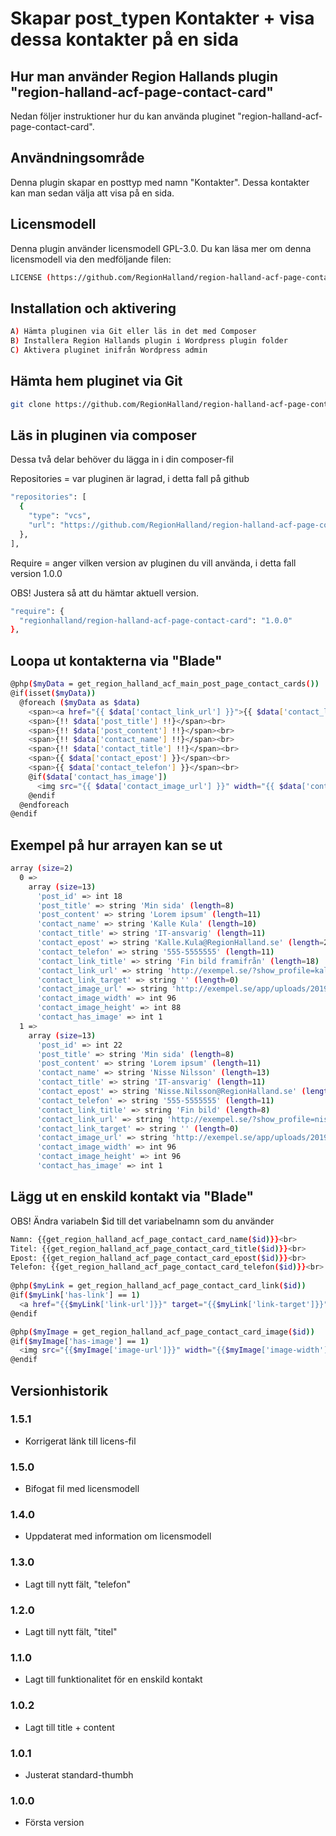 # Skapar post_typen Kontakter + visa dessa kontakter på en sida

## Hur man använder Region Hallands plugin "region-halland-acf-page-contact-card"

Nedan följer instruktioner hur du kan använda pluginet "region-halland-acf-page-contact-card".


## Användningsområde

Denna plugin skapar en posttyp med namn "Kontakter". Dessa kontakter kan man sedan välja att visa på en sida.


## Licensmodell

Denna plugin använder licensmodell GPL-3.0. Du kan läsa mer om denna licensmodell via den medföljande filen:
```sh
LICENSE (https://github.com/RegionHalland/region-halland-acf-page-contact-card/blob/master/LICENSE)
```


## Installation och aktivering

```sh
A) Hämta pluginen via Git eller läs in det med Composer
B) Installera Region Hallands plugin i Wordpress plugin folder
C) Aktivera pluginet inifrån Wordpress admin
```


## Hämta hem pluginet via Git

```sh
git clone https://github.com/RegionHalland/region-halland-acf-page-contact-card.git
```


## Läs in pluginen via composer

Dessa två delar behöver du lägga in i din composer-fil

Repositories = var pluginen är lagrad, i detta fall på github

```sh
"repositories": [
  {
    "type": "vcs",
    "url": "https://github.com/RegionHalland/region-halland-acf-page-contact-card.git"
  },
],
```
Require = anger vilken version av pluginen du vill använda, i detta fall version 1.0.0

OBS! Justera så att du hämtar aktuell version.

```sh
"require": {
  "regionhalland/region-halland-acf-page-contact-card": "1.0.0"
},
```


## Loopa ut kontakterna via "Blade"

```sh
@php($myData = get_region_halland_acf_main_post_page_contact_cards())
@if(isset($myData))
  @foreach ($myData as $data)
    <span><a href="{{ $data['contact_link_url'] }}">{{ $data['contact_link_title'] }}</a></span><br>
    <span>{!! $data['post_title'] !!}</span><br>
    <span>{!! $data['post_content'] !!}</span><br>
    <span>{!! $data['contact_name'] !!}</span><br>
    <span>{!! $data['contact_title'] !!}</span><br>
    <span>{{ $data['contact_epost'] }}</span><br>
    <span>{{ $data['contact_telefon'] }}</span><br>
    @if($data['contact_has_image'])
      <img src="{{ $data['contact_image_url'] }}" width="{{ $data['contact_image_width'] }}" height="{{ $data['contact_image_height'] }}"><br>
    @endif
  @endforeach
@endif
```


## Exempel på hur arrayen kan se ut

```sh
array (size=2)
  0 => 
    array (size=13)
      'post_id' => int 18
      'post_title' => string 'Min sida' (length=8)
      'post_content' => string 'Lorem ipsum' (length=11)
      'contact_name' => string 'Kalle Kula' (length=10)
      'contact_title' => string 'IT-ansvarig' (length=11)
      'contact_epost' => string 'Kalle.Kula@RegionHalland.se' (length=26)
      'contact_telefon' => string '555-5555555' (length=11)
      'contact_link_title' => string 'Fin bild framifrån' (length=18)
      'contact_link_url' => string 'http://exempel.se/?show_profile=kallekula' (length=41)
      'contact_link_target' => string '' (length=0)
      'contact_image_url' => string 'http://exempel.se/app/uploads/2019/06/kalle_kula.jpg' (length=52)
      'contact_image_width' => int 96
      'contact_image_height' => int 88
      'contact_has_image' => int 1
  1 => 
    array (size=13)
      'post_id' => int 22
      'post_title' => string 'Min sida' (length=8)
      'post_content' => string 'Lorem ipsum' (length=11)
      'contact_name' => string 'Nisse Nilsson' (length=13)
      'contact_title' => string 'IT-ansvarig' (length=11)
      'contact_epost' => string 'Nisse.Nilsson@RegionHalland.se' (length=29)
      'contact_telefon' => string '555-5555555' (length=11)
      'contact_link_title' => string 'Fin bild' (length=8)
      'contact_link_url' => string 'http://exempel.se/?show_profile=nissenilsson' (length=44)
      'contact_link_target' => string '' (length=0)
      'contact_image_url' => string 'http://exempel.se/app/uploads/2019/06/nisse_nilsson.jpg' (length=55)
      'contact_image_width' => int 96
      'contact_image_height' => int 96
      'contact_has_image' => int 1
```


## Lägg ut en enskild kontakt via "Blade"

OBS! Ändra variabeln $id till det variabelnamn som du använder

```sh
Namn: {{get_region_halland_acf_page_contact_card_name($id)}}<br>
Titel: {{get_region_halland_acf_page_contact_card_title($id)}}<br>
Epost: {{get_region_halland_acf_page_contact_card_epost($id)}}<br>
Telefon: {{get_region_halland_acf_page_contact_card_telefon($id)}}<br>
      
@php($myLink = get_region_halland_acf_page_contact_card_link($id))
@if($myLink['has-link'] == 1)
  <a href="{{$myLink['link-url']}}" target="{{$myLink['link-target']}}">{{$myLink['link-title']}}</a><br>
@endif

@php($myImage = get_region_halland_acf_page_contact_card_image($id))
@if($myImage['has-image'] == 1)
  <img src="{{$myImage['image-url']}}" width="{{$myImage['image-width']}}" height="{{$myImage['image-height']}}">
@endif
```


## Versionhistorik

### 1.5.1
- Korrigerat länk till licens-fil

### 1.5.0
- Bifogat fil med licensmodell

### 1.4.0
- Uppdaterat med information om licensmodell

### 1.3.0
- Lagt till nytt fält, "telefon"

### 1.2.0
- Lagt till nytt fält, "titel"

### 1.1.0
- Lagt till funktionalitet för en enskild kontakt

### 1.0.2
- Lagt till title + content

### 1.0.1
- Justerat standard-thumbh

### 1.0.0
- Första version